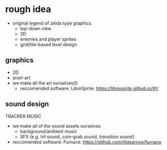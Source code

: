 # rough idea
- original legend of zelda type graphics
  - top-down view
  - 2D
  - enemies and player sprites
  - grid/tile-based level design
## graphics
- 2D
- pixel-art
- we make all the art ourselves(!)
  - reccomended software: LibreSprite: https://libresprite.github.io/#!/
## sound design
TRACKER MUSIC
- we make all of the sound assets ourselves
  - background/ambient music
  - SFX (e.g. hit sound, coin-grab sound, transition sound)
- reccomended software: Furnace: https://github.com/tildearrow/furnace
